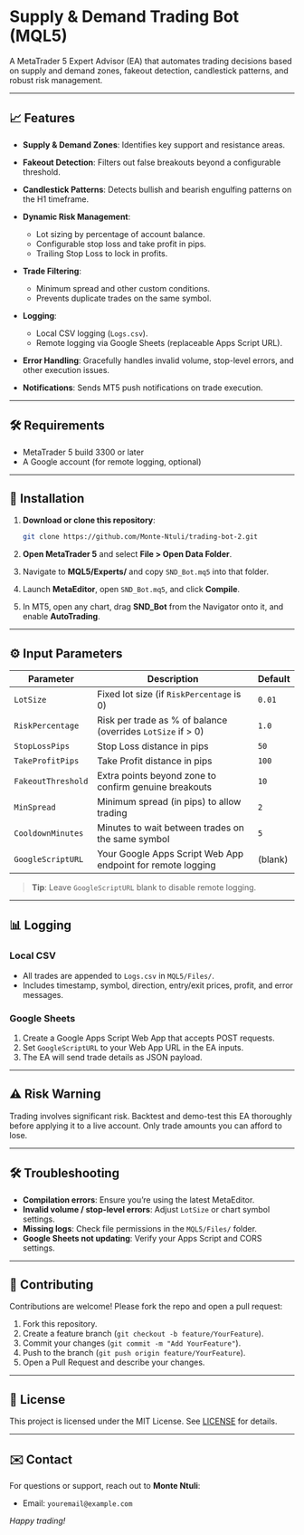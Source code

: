 # Supply & Demand Trading Bot (MQL5)

A MetaTrader 5 Expert Advisor (EA) that automates trading decisions based on supply and demand zones, fakeout detection, candlestick patterns, and robust risk management.

---

## 📈 Features

* **Supply & Demand Zones**: Identifies key support and resistance areas.
* **Fakeout Detection**: Filters out false breakouts beyond a configurable threshold.
* **Candlestick Patterns**: Detects bullish and bearish engulfing patterns on the H1 timeframe.
* **Dynamic Risk Management**:

  * Lot sizing by percentage of account balance.
  * Configurable stop loss and take profit in pips.
  * Trailing Stop Loss to lock in profits.
* **Trade Filtering**:

  * Minimum spread and other custom conditions.
  * Prevents duplicate trades on the same symbol.
* **Logging**:

  * Local CSV logging (`Logs.csv`).
  * Remote logging via Google Sheets (replaceable Apps Script URL).
* **Error Handling**: Gracefully handles invalid volume, stop-level errors, and other execution issues.
* **Notifications**: Sends MT5 push notifications on trade execution.

---

## 🛠️ Requirements

* MetaTrader 5 build 3300 or later
* A Google account (for remote logging, optional)

---

## 🚀 Installation

1. **Download or clone this repository**:

   ```bash
   git clone https://github.com/Monte-Ntuli/trading-bot-2.git
   ```
2. **Open MetaTrader 5** and select **File > Open Data Folder**.
3. Navigate to **MQL5/Experts/** and copy `SND_Bot.mq5` into that folder.
4. Launch **MetaEditor**, open `SND_Bot.mq5`, and click **Compile**.
5. In MT5, open any chart, drag **SND\_Bot** from the Navigator onto it, and enable **AutoTrading**.

---

## ⚙️ Input Parameters

| Parameter          | Description                                                 | Default |
| ------------------ | ----------------------------------------------------------- | ------- |
| `LotSize`          | Fixed lot size (if `RiskPercentage` is 0)                   | `0.01`  |
| `RiskPercentage`   | Risk per trade as % of balance (overrides `LotSize` if > 0) | `1.0`   |
| `StopLossPips`     | Stop Loss distance in pips                                  | `50`    |
| `TakeProfitPips`   | Take Profit distance in pips                                | `100`   |
| `FakeoutThreshold` | Extra points beyond zone to confirm genuine breakouts       | `10`    |
| `MinSpread`        | Minimum spread (in pips) to allow trading                   | `2`     |
| `CooldownMinutes`  | Minutes to wait between trades on the same symbol           | `5`     |
| `GoogleScriptURL`  | Your Google Apps Script Web App endpoint for remote logging | (blank) |

> **Tip**: Leave `GoogleScriptURL` blank to disable remote logging.

---

## 📊 Logging

### Local CSV

* All trades are appended to `Logs.csv` in `MQL5/Files/`.
* Includes timestamp, symbol, direction, entry/exit prices, profit, and error messages.

### Google Sheets

1. Create a Google Apps Script Web App that accepts POST requests.
2. Set `GoogleScriptURL` to your Web App URL in the EA inputs.
3. The EA will send trade details as JSON payload.

---

## ⚠️ Risk Warning

Trading involves significant risk. Backtest and demo-test this EA thoroughly before applying it to a live account. Only trade amounts you can afford to lose.

---

## 🛠️ Troubleshooting

* **Compilation errors**: Ensure you’re using the latest MetaEditor.
* **Invalid volume / stop-level errors**: Adjust `LotSize` or chart symbol settings.
* **Missing logs**: Check file permissions in the `MQL5/Files/` folder.
* **Google Sheets not updating**: Verify your Apps Script and CORS settings.

---

## 🤝 Contributing

Contributions are welcome! Please fork the repo and open a pull request:

1. Fork this repository.
2. Create a feature branch (`git checkout -b feature/YourFeature`).
3. Commit your changes (`git commit -m "Add YourFeature"`).
4. Push to the branch (`git push origin feature/YourFeature`).
5. Open a Pull Request and describe your changes.

---

## 📄 License

This project is licensed under the MIT License. See [LICENSE](LICENSE) for details.

---

## ✉️ Contact

For questions or support, reach out to **Monte Ntuli**:

* Email: `youremail@example.com`

*Happy trading!*

